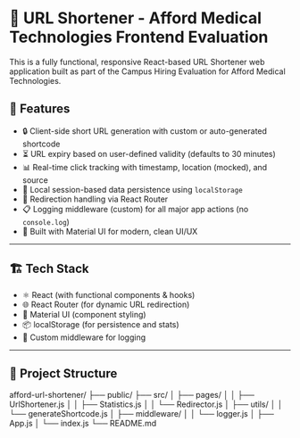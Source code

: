 # 🔗 URL Shortener - Afford Medical Technologies Frontend Evaluation

This is a fully functional, responsive React-based URL Shortener web application built as part of the Campus Hiring Evaluation for Afford Medical Technologies.

## 🚀 Features

- 🔒 Client-side short URL generation with custom or auto-generated shortcode
- ⏳ URL expiry based on user-defined validity (defaults to 30 minutes)
- 📊 Real-time click tracking with timestamp, location (mocked), and source
- 🧾 Local session-based data persistence using `localStorage`
- 🔁 Redirection handling via React Router
- 📋 Logging middleware (custom) for all major app actions (no `console.log`)
- 🎨 Built with Material UI for modern, clean UI/UX

---

## 🏗️ Tech Stack

- ⚛️ React (with functional components & hooks)
- 🌐 React Router (for dynamic URL redirection)
- 🧱 Material UI (component styling)
- 📦 localStorage (for persistence and stats)
- 🧰 Custom middleware for logging

---

## 📄 Project Structure

afford-url-shortener/
├── public/
├── src/
│ ├── pages/
│ │ ├── UrlShortener.js
│ │ ├── Statistics.js
│ │ └── Redirector.js
│ ├── utils/
│ │ └── generateShortcode.js
│ ├── middleware/
│ │ └── logger.js
│ ├── App.js
│ └── index.js
└── README.md
